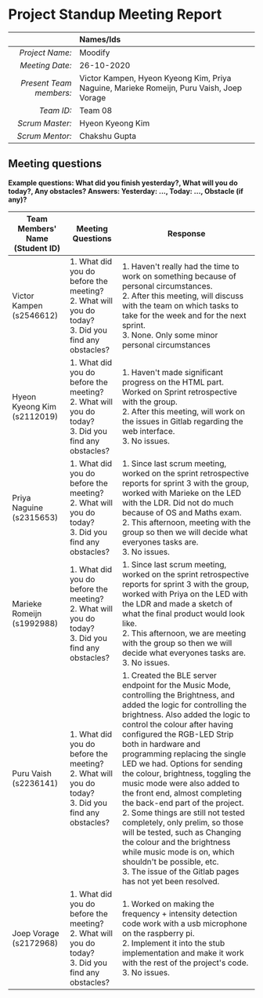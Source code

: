 # Project Standup Meeting Report

| | **Names/Ids** |
|-------------------------:|:---------------|
| *Project Name:* | Moodify |
| *Meeting Date:* | 26-10-2020 |
| *Present Team members:* | Victor Kampen, Hyeon Kyeong Kim, Priya Naguine, Marieke Romeijn, Puru Vaish, Joep Vorage |
| *Team ID:* | Team 08 |
| *Scrum Master:* | Hyeon Kyeong Kim |
| *Scrum Mentor:* | Chakshu Gupta |

## Meeting questions

**Example questions: What did you finish yesterday?, What will you do today?, Any obstacles? Answers: Yesterday: ..., Today: ..., Obstacle (if any)?**

| **Team Members' Name (Student ID)** | **Meeting Questions** | **Response** |
|-------------------------------------|-----------------------|---------------|
| Victor Kampen (s2546612) | 1. What did you do before the meeting? <br> 2. What will you do today? <br> 3. Did you find any obstacles? | 1. Haven't really had the time to work on something because of personal circumstances. <br> 2. After this meeting, will discuss with the team on which tasks to take for the week and for the next sprint. <br> 3. None. Only some minor personal circumstances |
| Hyeon Kyeong Kim (s2112019) | 1. What did you do before the meeting? <br> 2. What will you do today? <br> 3. Did you find any obstacles?| 1. Haven't made significant progress on the HTML part. Worked on Sprint retrospective with the group. <br> 2. After this meeting, will work on the issues in Gitlab regarding the web interface. <br> 3. No issues. |
| Priya Naguine (s2315653) | 1. What did you do before the meeting? <br> 2. What will you do today? <br> 3. Did you find any obstacles?| 1. Since last scrum meeting, worked on the sprint retrospective reports for sprint 3 with the group, worked with Marieke on the LED with the LDR. Did not do much because of OS and Maths exam. <br> 2. This afternoon, meeting with the group so then we will decide what everyones tasks are. <br> 3. No issues. |
| Marieke Romeijn (s1992988) | 1. What did you do before the meeting? <br> 2. What will you do today? <br> 3. Did you find any obstacles?| 1. Since last scrum meeting, worked on the sprint retrospective reports for sprint 3 with the group, worked with Priya on the LED with the LDR and made a sketch of what the final product would look like.  <br> 2. This afternoon, we are meeting with the group so then we will decide what everyones tasks are. <br> 3. No issues. |
| Puru Vaish (s2236141) | 1. What did you do before the meeting? <br> 2. What will you do today? <br> 3. Did you find any obstacles?| 1. Created the BLE server endpoint for the Music Mode, controlling the Brightness, and added the logic for controlling the brightness. Also added the logic to control the colour after having configured the RGB-LED Strip both in hardware and programming replacing the single LED we had. Options for sending the colour, brightness, toggling the music mode were also added to the front end, almost completing the back-end part of the project.  <br> 2. Some things are still not tested completely, only prelim, so those will be tested, such as Changing the colour and the brightness while music mode is on, which shouldn't be possible, etc. <br> 3. The issue of the Gitlab pages has not yet been resolved. |
| Joep Vorage (s2172968) | 1. What did you do before the meeting? <br> 2. What will you do today? <br> 3. Did you find any obstacles?| 1. Worked on making the frequency + intensity detection code work with a usb microphone on the raspberry pi. <br> 2. Implement it into the stub implementation and make it work with the rest of the project's code. <br> 3. No issues. |
